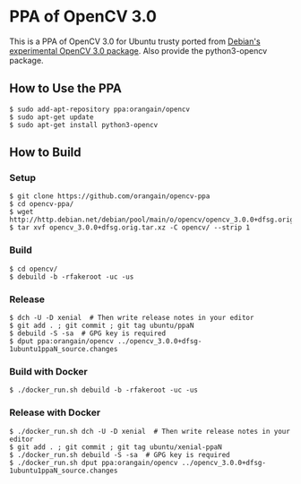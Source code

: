 # PPA of OpenCV 3.0

This is a PPA of OpenCV 3.0 for Ubuntu trusty ported from [Debian's experimental OpenCV 3.0 package](https://packages.debian.org/experimental/python-opencv). Also provide the python3-opencv package.

## How to Use the PPA

```
$ sudo add-apt-repository ppa:orangain/opencv
$ sudo apt-get update
$ sudo apt-get install python3-opencv
```

## How to Build

### Setup

```
$ git clone https://github.com/orangain/opencv-ppa
$ cd opencv-ppa/
$ wget http://http.debian.net/debian/pool/main/o/opencv/opencv_3.0.0+dfsg.orig.tar.xz
$ tar xvf opencv_3.0.0+dfsg.orig.tar.xz -C opencv/ --strip 1
```

### Build

```
$ cd opencv/
$ debuild -b -rfakeroot -uc -us
```

### Release

```
$ dch -U -D xenial  # Then write release notes in your editor
$ git add . ; git commit ; git tag ubuntu/ppaN
$ debuild -S -sa  # GPG key is required
$ dput ppa:orangain/opencv ../opencv_3.0.0+dfsg-1ubuntu1ppaN_source.changes
```

### Build with Docker

```
$ ./docker_run.sh debuild -b -rfakeroot -uc -us
```

### Release with Docker

```
$ ./docker_run.sh dch -U -D xenial  # Then write release notes in your editor
$ git add . ; git commit ; git tag ubuntu/xenial-ppaN
$ ./docker_run.sh debuild -S -sa  # GPG key is required
$ ./docker_run.sh dput ppa:orangain/opencv ../opencv_3.0.0+dfsg-1ubuntu1ppaN_source.changes
```
